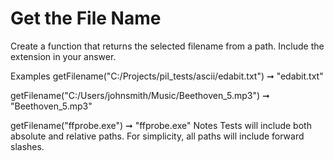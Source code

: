 # Get the File Name

Create a function that returns the selected filename from a path. Include the extension in your answer.

Examples
getFilename("C:/Projects/pil_tests/ascii/edabit.txt") ➞ "edabit.txt"

getFilename("C:/Users/johnsmith/Music/Beethoven_5.mp3") ➞ "Beethoven_5.mp3"

getFilename("ffprobe.exe") ➞ "ffprobe.exe"
Notes
Tests will include both absolute and relative paths.
For simplicity, all paths will include forward slashes.
